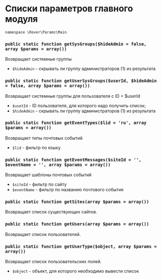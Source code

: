 # Списки параметров главного модуля 
`namespace \Rover\Params\Main`

### `public static function getSysGroups($hideAdmin = false, array $params = array())`
Возвращает системные группы
* `$hideAdmin` - скрывать ли группу администраторов (1) из результата

### `public static function getUserSysGroups($userId, $hideAdmin = false, array $params = array())`
Возвращает системные группы для пользователя с ID = $userId
* `$usetId` - ID пользователя, для которого надо получить список;
* `$hideAdmin` - скрывать ли группу администраторов (1) из результата

### `public static function getEventTypes($lid = 'ru', array $params = array())`
Возвращает типы почтовых событий
* `$lid` - фильтр по языку

### `public static function getEventMessages($siteId = '', $eventName = '', array $params = array())`
Возвращает шаблоны почтовых событий
* `$siteId` - фильтр по сайту
* `$eventName` - фильтр по названию почтового события

### `public static function getSites(array $params = array())`
Возвращает список существующих сайтов.

### `public static function getUsers(array $params = array())`
Возвращает список пользователей.

### `public static function getUserType($object, array $params = array())`
Возвращает список пользовательских полей.
* `$object` - объект, для которого необходимо вывести список